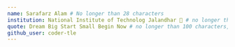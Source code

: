 ```yaml
---
name: Sarafarz Alam # No longer than 28 characters
institution: National Institute of Technolog Jalandhar 🚩 # no longer than 58 characters
quote: Dream Big Start Small Begin Now # no longer than 100 characters, avoid using quotes(") to guarantee the format remains the same.
github_user: coder-tle
---
```


